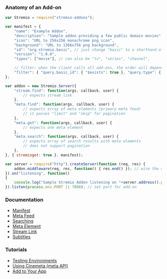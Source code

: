 ### Anatomy of an Add-on

```javascript
var Stremio = require("stremio-addons");

var manifest = { 
    "name": "Example Addon",
    "description": "Sample addon providing a few public domain movies",
    "icon": "URL to 256x256 monochrome png icon", 
    "background": "URL to 1366x756 png background",
    "id": "org.stremio.basic", // just change "basic" to a shorthand of your add-on
    "version": "1.0.0",
    "types": ["movie"], // can also be "tv", "series", "channel",

    // filter: when the client calls all add-ons, the order will depend on how many of those conditions are matched in the call arguments for every add-on
    "filter": { "query.basic_id": { "$exists": true }, "query.type": { "$in":["movie"] } }
};

var addon = new Stremio.Server({
    "stream.find": function(args, callback, user) {
        // expects stream link
    },
	"meta.find": function(args, callback, user) {
		// expects array of meta elements (primary meta feed)
		// it passes "limit" and "skip" for pagination
	},
	"meta.get": function(args, callback, user) {
		// expects one meta element
	},
	"meta.search": function(args, callback, user) {
		// expects array of search results with meta elements
		// does not support pagination
	},
}, { stremioget: true }, manifest);

var server = require("http").createServer(function (req, res) {
    addon.middleware(req, res, function() { res.end() }); // wire the middleware - also compatible with connect / express
}).on("listening", function()
{
    console.log("Sample Stremio Addon listening on "+server.address().port);
}).listen(process.env.PORT || 7000); // set port for add-on
```

### Documentation

- [Manifest](/docs/api/manifest.md)
- [Meta Feed](/docs/api/meta/meta.find.md)
- [Searching](/docs/api/meta/meta.search.md)
- [Meta Element](/docs/api/meta/meta.element.md)
- [Stream Link](/docs/api/stream/README.md)
- [Subtitles](/docs/api/subtitles/README.md)

### Tutorials

- [Testing Environments](/docs/tutorial/testing.md)
- [Using Cinemeta (meta API)](/docs/tutorial/using-cinemeta.md)
- [Add to Your App](/docs/tutorial/add.to.app.md)
